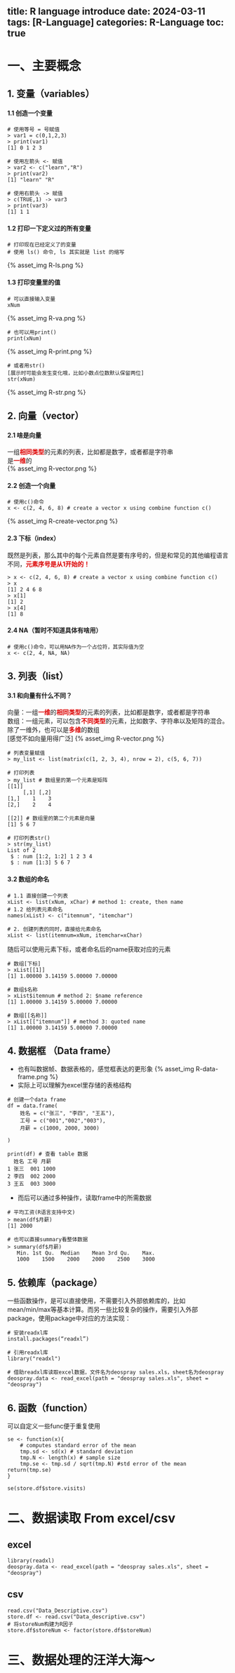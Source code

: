 title: R language introduce
date: 2024-03-11
tags: [R-Language]
categories: R-Language
toc: true
---

# 一、主要概念

## 1. 变量（variables）
#### 1.1 创造一个变量
```
# 使用等号 = 号赋值
> var1 = c(0,1,2,3)          
> print(var1)
[1] 0 1 2 3

# 使用左箭头 <- 赋值
> var2 <- c("learn","R")  
> print(var2)
[1] "learn" "R"
   
# 使用右箭头 -> 赋值
> c(TRUE,1) -> var3
> print(var3)
[1] 1 1          
```
#### 1.2 打印一下定义过的所有变量
```
# 打印现在已经定义了的变量
# 使用 ls() 命令, ls 其实就是 list 的缩写
```
{% asset_img R-ls.png %}

#### 1.3 打印变量里的值
```
# 可以直接输入变量
xNum
```
{% asset_img R-va.png %}

```
# 也可以用print()
print(xNum)
```
{% asset_img R-print.png %}

```
# 或者用str()
[展示时可能会发生变化哦，比如小数点位数默认保留两位]
str(xNum)
```
{% asset_img R-str.png %}

## 2. 向量（vector）
#### 2.1 啥是向量 
一组<font color="#dd0000">**相同类型**</font>的元素的列表，比如都是数字，或者都是字符串  
是<font color="#dd0000">**一维**</font>的  
{% asset_img R-vector.png %}
  
#### 2.2 创造一个向量  
```
# 使用c()命令
x <- c(2, 4, 6, 8) # create a vector x using combine function c()
```
{% asset_img R-create-vector.png %}

#### 2.3 下标（index）   
既然是列表，那么其中的每个元素自然是要有序号的，但是和常见的其他编程语言不同，<font color="#dd0000">**元素序号是从1开始的！**</font><br />
```
> x <- c(2, 4, 6, 8) # create a vector x using combine function c()
> x
[1] 2 4 6 8
> x[1]
[1] 2
> x[4]
[1] 8
```
#### 2.4 NA（暂时不知道具体有啥用）
```
# 使用c()命令，可以用NA作为一个占位符，其实际值为空
x <- c(2, 4, NA, NA) 
```

## 3. 列表（list）
#### 3.1 和向量有什么不同？   
向量：一组<font color="#dd0000">**一维**</font>的<font color="#dd0000">**相同类型**</font>的元素的列表，比如都是数字，或者都是字符串  
数组：一组元素，可以包含<font color="#dd0000">**不同类型**</font>的元素，比如数字、字符串以及矩阵的混合。除了一维外，也可以是<font color="#dd0000">**多维**</font>的数组    
[感觉不如向量用得广泛]
{% asset_img R-vector.png %}
```
# 列表变量赋值
> my_list <- list(matrix(c(1, 2, 3, 4), nrow = 2), c(5, 6, 7))

# 打印列表
> my_list # 数组里的第一个元素是矩阵
[[1]]
     [,1] [,2]
[1,]    1    3
[2,]    2    4

[[2]] # 数组里的第二个元素是向量
[1] 5 6 7

# 打印列表str()
> str(my_list)
List of 2
 $ : num [1:2, 1:2] 1 2 3 4
 $ : num [1:3] 5 6 7
```
#### 3.2 数组的命名   
```
# 1.1 直接创建一个列表
xList <- list(xNum, xChar) # method 1: create, then name 
# 1.2 给列表元素命名
names(xList) <- c("itemnum", "itemchar")

# 2. 创建列表的同时，直接给元素命名
xList <- list(itemnum=xNum, itemchar=xChar)
```
随后可以使用元素下标，或者命名后的name获取对应的元素
```
# 数组[下标]
> xList[[1]]
[1] 1.00000 3.14159 5.00000 7.00000
```

```
# 数组$名称
> xList$itemnum # method 2: $name reference
[1] 1.00000 3.14159 5.00000 7.00000
```

```
# 数组[[名称]]
> xList[["itemnum"]] # method 3: quoted name
[1] 1.00000 3.14159 5.00000 7.00000
```

## 4. 数据框 （Data frame）   
- 也有叫数据帧、数据表格的，感觉框表达的更形象
{% asset_img R-data-frame.png %}
- 实际上可以理解为excel里存储的表格结构
```
# 创建一个data frame
df = data.frame(
    姓名 = c("张三", "李四", "王五"),
    工号 = c("001","002","003"),
    月薪 = c(1000, 2000, 3000)
    
)

print(df) # 查看 table 数据
  姓名 工号 月薪
1 张三  001 1000
2 李四  002 2000
3 王五  003 3000
```
- 而后可以通过多种操作，读取frame中的所需数据
```
# 平均工资(R语言支持中文)
> mean(df$月薪)
[1] 2000

# 也可以直接summary看整体数据
> summary(df$月薪)
   Min. 1st Qu.  Median    Mean 3rd Qu.    Max. 
   1000    1500    2000    2000    2500    3000
```

## 5. 依赖库（package）  
一些函数操作，是可以直接使用，不需要引入外部依赖库的，比如mean/min/max等基本计算。而另一些比较复杂的操作，需要引入外部package，使用package中对应的方法实现：
```
# 安装readxl库
install.packages(“readxl”)

# 引用readxl库
library("readxl")

# 借助readxl库读取excel数据，文件名为deospray sales.xls，sheet名为deospray
deospray.data <- read_excel(path = "deospray sales.xls", sheet = "deospray")
```

## 6. 函数（function）   
可以自定义一些func便于重复使用
```
se <- function(x){
    # computes standard error of the mean
    tmp.sd <- sd(x) # standard deviation
    tmp.N <- length(x) # sample size
    tmp.se <- tmp.sd / sqrt(tmp.N) #std error of the mean return(tmp.se)
}

se(store.df$store.visits)
```

# 二、数据读取 From excel/csv

## excel
```
library(readxl)
deospray.data <- read_excel(path = "deospray sales.xls", sheet = "deospray")
```

## csv
```
read.csv("Data_Descriptive.csv")
store.df <- read.csv("Data_descriptive.csv") 
# 将storeNum构建为R因子
store.df$storeNum <- factor(store.df$storeNum)
```

# 三、数据处理的汪洋大海～
